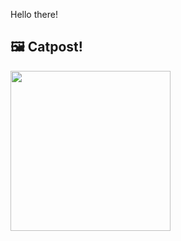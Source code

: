 Hello there!



## 🖼️ Catpost!

<sub>
    <img src="https://cdn2.thecatapi.com/images/K_S5QRcP2.jpg" height="256">
</sub>

